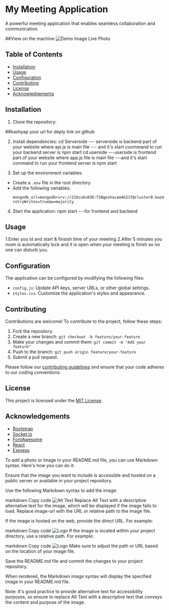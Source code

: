 # My Meeting Application

A powerful meeting application that enables seamless collaboration and communication.

##View on the machine
![Demo Image Live Photo](https://photos.google.com/search/_tra_/photo/AF1QipOkUzMm5kIz_IM4rb8GsMTo3asmwN-BnEiFcdWB)




## Table of Contents
- [Installation](#installation)
- [Usage](#usage)
- [Configuration](#configuration)
- [Contributing](#contributing)
- [License](#license)
- [Acknowledgements](#acknowledgements)

## Installation

1. Clone the repository:

##kashyap your url for deply link on github


2. Install dependencies:
cd Serverside 
  --- serverside is backend part of your website where api.js is main file 
  --- and it's start coommand to run your backend server is npm start
cd userside
   ---userside is frontend part of your website where app.js file is main file
   ---and it's  start command to run your frontend server is npm start




3. Set up the environment variables:
- Create a `.env` file in the root directory
- Add the following variables:
  ```
  mongodb_url=mongodb+srv://21bcubs030:f2Ngeshacam4G21f@cluster0.kwzmsfl.mongodb.net/?retryWrites=true&w=majority
  ```

4. Start the application:
npm start
---for frontend and backend



## Usage

1.Enter you id and start  & finsish time of your meeting 
2.After 5 minutes you room is automatically lock and it is open when your meeting is finish 
   so no one can disturb you.

## Configuration

The application can be configured by modifying the following files:

- `config.js`: Update API keys, server URLs, or other global settings.
- `styles.css`: Customize the application's styles and appearance.

## Contributing

Contributions are welcome! To contribute to the project, follow these steps:

1. Fork the repository.
2. Create a new branch: `git checkout -b feature/your-feature`
3. Make your changes and commit them: `git commit -m "Add your feature"`
4. Push to the branch: `git push origin feature/your-feature`
5. Submit a pull request.

Please follow our [contributing guidelines](CONTRIBUTING.md) and ensure that your code adheres to our coding conventions.

## License

This project is licensed under the [MIT License](LICENSE).

## Acknowledgements

- [Bootstrap](https://getbootstrap.com/)
- [Socket.io](https://socket.io/)
- [FontAwesome](https://fontawesome.com/)
- [React](https://reactjs.org/)
- [Express](https://expressjs.com/)





To add a photo or image in your README.md file, you can use Markdown syntax. Here's how you can do it:

Ensure that the image you want to include is accessible and hosted on a public server or available in your project repository.

Use the following Markdown syntax to add the image:

markdown
Copy code
![Alt Text](image-url)
Replace Alt Text with a descriptive alternative text for the image, which will be displayed if the image fails to load. Replace image-url with the URL or relative path to the image file.

If the image is hosted on the web, provide the direct URL. For example:

markdown
Copy code
![Logo](https://example.com/images/logo.png)
If the image is located within your project directory, use a relative path. For example:

markdown
Copy code
![Logo](images/logo.png)
Make sure to adjust the path or URL based on the location of your image file.

Save the README.md file and commit the changes to your project repository.

When rendered, the Markdown image syntax will display the specified image in your README.md file.

Note: It's good practice to provide alternative text for accessibility purposes, so ensure to replace Alt Text with a descriptive text that conveys the content and purpose of the image.
